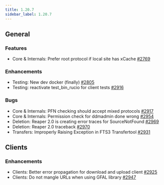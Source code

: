 ```yaml
---
title: 1.20.7
sidebar_label: 1.20.7
---
```


## General

### Features

- Core & Internals: Prefer root protocol if local site has xCache [#2769](https://github.com/rucio/rucio/issues/2769)

### Enhancements

- Testing: New dev docker (finally) [#2805](https://github.com/rucio/rucio/issues/2805)
- Testing: reactivate test_bin_rucio for client tests [#2916](https://github.com/rucio/rucio/issues/2916)

### Bugs

- Core & Internals: PFN checking should accept mixed protocols [#2917](https://github.com/rucio/rucio/issues/2917)
- Core & Internals: Permission check for ddmadmin done wrong [#2954](https://github.com/rucio/rucio/issues/2954)
- Deletion: Reaper 2.0 is creating error traces for SourceNotFound [#2969](https://github.com/rucio/rucio/issues/2969)
- Deletion: Reaper 2.0 traceback [#2970](https://github.com/rucio/rucio/issues/2970)
- Transfers: Improperly Raising Exception in FTS3 Transfertool [#2931](https://github.com/rucio/rucio/issues/2931)

## Clients

### Enhancements

- Clients: Better error propagation for download and upload client [#2925](https://github.com/rucio/rucio/issues/2925)
- Clients: Do not mangle URLs when using GFAL library [#2947](https://github.com/rucio/rucio/issues/2947)
